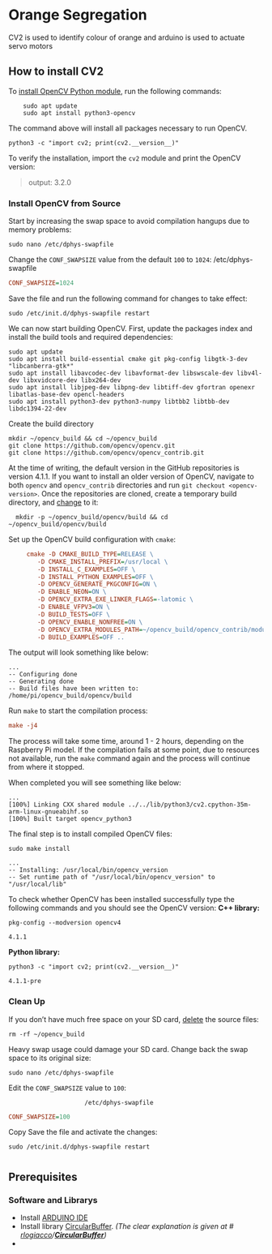 # Orange Segregation
CV2 is used to identify colour of orange and arduino is used to actuate servo motors
## How to install CV2
To [install OpenCV Python module](https://linuxize.com/post/how-to-install-opencv-on-raspberry-pi/), run the following commands:

    	sudo apt update
    	sudo apt install python3-opencv
  The command above will install all packages necessary to run OpenCV.
  

    python3 -c "import cv2; print(cv2.__version__)"
 To verify the installation, import the `cv2` module and print the OpenCV version: 

> output: 
> 3.2.0
### Install OpenCV from Source
Start by increasing the swap space to avoid compilation hangups due to memory problems:

    sudo nano /etc/dphys-swapfile
Change the `CONF_SWAPSIZE` value from the default `100` to `1024`:
/etc/dphys-swapfile

```ini
CONF_SWAPSIZE=1024
```
Save the file and run the following command for changes to take effect:

    sudo /etc/init.d/dphys-swapfile restart
We can now start building OpenCV. First, update the packages index and install the build tools and required dependencies:

    sudo apt update
    sudo apt install build-essential cmake git pkg-config libgtk-3-dev "libcanberra-gtk*"
    sudo apt install libavcodec-dev libavformat-dev libswscale-dev libv4l-dev libxvidcore-dev libx264-dev
    sudo apt install libjpeg-dev libpng-dev libtiff-dev gfortran openexr libatlas-base-dev opencl-headers
    sudo apt install python3-dev python3-numpy libtbb2 libtbb-dev libdc1394-22-dev
Create the build directory

    mkdir ~/opencv_build && cd ~/opencv_build
    git clone https://github.com/opencv/opencv.git
    git clone https://github.com/opencv/opencv_contrib.git
  At the time of writing, the default version in the GitHub repositories is version 4.1.1. If you want to install an older version of OpenCV, navigate to both  `opencv`  and  `opencv_contrib`  directories and run  `git checkout <opencv-version>`.
  Once the repositories are cloned, create a temporary build directory, and [change](https://linuxize.com/post/linux-cd-command/) to it:

      mkdir -p ~/opencv_build/opencv/build && cd ~/opencv_build/opencv/build
 Set up the OpenCV build configuration with `cmake`:
``` ini
     cmake -D CMAKE_BUILD_TYPE=RELEASE \
        -D CMAKE_INSTALL_PREFIX=/usr/local \
        -D INSTALL_C_EXAMPLES=OFF \
        -D INSTALL_PYTHON_EXAMPLES=OFF \
        -D OPENCV_GENERATE_PKGCONFIG=ON \
        -D ENABLE_NEON=ON \
        -D OPENCV_EXTRA_EXE_LINKER_FLAGS=-latomic \
        -D ENABLE_VFPV3=ON \
        -D BUILD_TESTS=OFF \
        -D OPENCV_ENABLE_NONFREE=ON \
        -D OPENCV_EXTRA_MODULES_PATH=~/opencv_build/opencv_contrib/modules \
        -D BUILD_EXAMPLES=OFF ..
```
The output will look something like below:
``` output
...
-- Configuring done
-- Generating done
-- Build files have been written to: /home/pi/opencv_build/opencv/build
```
Run `make` to start the compilation process:
``` ini
make -j4
```
The process will take some time, around 1 - 2 hours, depending on the Raspberry Pi model. If the compilation fails at some point, due to resources not available, run the  `make`  command again and the process will continue from where it stopped.

When completed you will see something like below:
``` output
...
[100%] Linking CXX shared module ../../lib/python3/cv2.cpython-35m-arm-linux-gnueabihf.so
[100%] Built target opencv_python3
```
The final step is to install compiled OpenCV files:

    sudo make install
``` output
...
-- Installing: /usr/local/bin/opencv_version
-- Set runtime path of "/usr/local/bin/opencv_version" to "/usr/local/lib"
```
To check whether OpenCV has been installed successfully type the following commands and you should see the OpenCV version:
**C++ library:**
```
pkg-config --modversion opencv4
```
``` output
4.1.1
```
**Python library:**

```
python3 -c "import cv2; print(cv2.__version__)"
```

```output
4.1.1-pre
```

### Clean Up

If you don’t have much free space on your SD card,  [delete](https://linuxize.com/post/how-to-remove-files-and-directories-using-linux-command-line/)  the source files:

```
rm -rf ~/opencv_build
```
Heavy swap usage could damage your SD card. Change back the swap space to its original size:
```
sudo nano /etc/dphys-swapfile
```
Edit the  `CONF_SWAPSIZE`  value to  `100`:
   

					     /etc/dphys-swapfile
```ini
CONF_SWAPSIZE=100
```
Copy
Save the file and activate the changes:
```
sudo /etc/init.d/dphys-swapfile restart
```

#
## Prerequisites 
### Software and Librarys
 - Install [ARDUINO IDE](https://www.arduino.cc/en/main/software)
 - Install library [CircularBuffer](https://www.arduinolibraries.info/libraries/circular-buffer). *(The clear explanation is given at # [rlogiacco](https://github.com/rlogiacco)/**[CircularBuffer](https://github.com/rlogiacco/CircularBuffer)**)*
 - 
